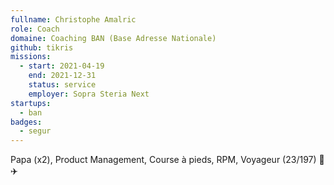 ```yaml
---
fullname: Christophe Amalric
role: Coach
domaine: Coaching BAN (Base Adresse Nationale)
github: tikris
missions:
  - start: 2021-04-19
    end: 2021-12-31
    status: service
    employer: Sopra Steria Next
startups:
  - ban
badges:
  - segur
---
```


Papa (x2), Product Management, Course à pieds, RPM, Voyageur (23/197) 🚀 ✈️ 
